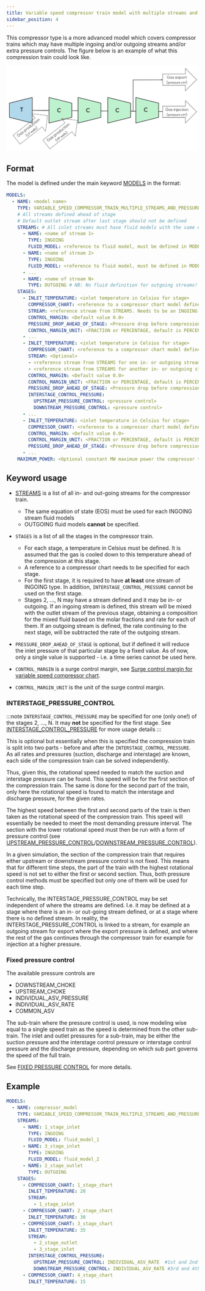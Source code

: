 ```yaml
---
title: Variable speed compressor train model with multiple streams and pressures
sidebar_position: 4
---
```


This compressor type is a more advanced model which covers compressor trains which may have multiple ingoing and/or outgoing streams and/or extra pressure controls. The figure below is an example of what this compression train could look like.

![Compressor train with multiple streams and pressures](process_compressor_train_multiple_streams.png)

## Format

The model is defined under the main keyword [MODELS](../../../../../references/keywords/MODELS) in the format:

~~~~~~~~yaml
MODELS:
  - NAME: <model name>
    TYPE: VARIABLE_SPEED_COMPRESSOR_TRAIN_MULTIPLE_STREAMS_AND_PRESSURES
    # All streams defined ahead of stage
    # Default outlet stream after last stage should not be defined
    STREAMS: # All inlet streams must have fluid models with the same eos model
      - NAME: <name of stream 1>
        TYPE: INGOING
        FLUID_MODEL: <reference to fluid model, must be defined in MODELS>
      - NAME: <name of stream 2>
        TYPE: INGOING
        FLUID_MODEL: <reference to fluid model, must be defined in MODELS>
      - ...
      - NAME: <name of stream N>
        TYPE: OUTGOING # NB: No fluid definition for outgoing streams!
    STAGES:
      - INLET_TEMPERATURE: <inlet temperature in Celsius for stage>
        COMPRESSOR_CHART: <reference to a compressor chart model defined in MODELS>
        STREAM: <reference stream from STREAMS. Needs to be an INGOING type stream.>
        CONTROL_MARGIN: <Default value 0.0>
        PRESSURE_DROP_AHEAD_OF_STAGE: <Pressure drop before compression stage [in bar]>
        CONTROL_MARGIN_UNIT: <FRACTION or PERCENTAGE, default is PERCENTAGE>
      - ...
      - INLET_TEMPERATURE: <inlet temperature in Celsius for stage>
        COMPRESSOR_CHART: <reference to a compressor chart model defined in MODELS>
        STREAM: <Optional>
        - <reference stream from STREAMS for one in- or outgoing stream. Optional>
        - <reference stream from STREAMS for another in- or outgoing stream. Optional>
        CONTROL_MARGIN: <Default value 0.0>
        CONTROL_MARGIN_UNIT: <FRACTION or PERCENTAGE, default is PERCENTAGE>
        PRESSURE_DROP_AHEAD_OF_STAGE: <Pressure drop before compression stage [in bar]>
        INTERSTAGE_CONTROL_PRESSURE:
          UPSTREAM_PRESSURE_CONTROL: <pressure control>
          DOWNSTREAM_PRESSURE_CONTROL: <pressure control>
      - ...
      - INLET_TEMPERATURE: <inlet temperature in Celsius for stage>
        COMPRESSOR_CHART: <reference to a compressor chart model defined in MODELS>
        CONTROL_MARGIN: <Default value 0.0>
        CONTROL_MARGIN_UNIT: <FRACTION or PERCENTAGE, default is PERCENTAGE>
        PRESSURE_DROP_AHEAD_OF_STAGE: <Pressure drop before compression stage [in bar]>
      - ...
    MAXIMUM_POWER: <Optional constant MW maximum power the compressor train can require>
~~~~~~~~

## Keyword usage

- [STREAMS](../../../../../references/keywords/STREAMS.md) is a list of all in- and out-going streams for the compressor train.
  - The same equation of state (EOS) must be used for each INGOING stream fluid models
  - OUTGOING fluid models **cannot** be specified.
  
- `STAGES` is a list of all the stages in the compressor train. 
  - For each stage, a temperature in Celsius must be defined. It
is assumed that the gas is cooled down to this temperature ahead of the compression at this stage. 
  - A reference to a
compressor chart needs to be specified for each stage.
  - For the first stage, it is required to have **at least** one stream of INGOING type. In addition, `INTERSTAGE_CONTROL_PRESSURE` cannot be used on the first stage.
  - Stages 2, ..., N may have a stream defined and it may be in- or outgoing. If an ingoing stream is defined, this stream
will be mixed with the outlet stream of the previous stage, obtaining a composition for the mixed fluid based on the
molar fractions and rate for each of them. If an outgoing stream is defined, the rate continuing to the next stage, will
be subtracted the rate of the outgoing stream.

- `PRESSURE_DROP_AHEAD_OF_STAGE` is optional, but if defined it will reduce the inlet pressure of that particular stage by a fixed value.
As of now, only a single value is supported - i.e. a time series cannot be used here.

- `CONTROL_MARGIN` is a surge control margin, see [Surge control margin for variable speed compressor chart](../compressor_charts/index.md).

- `CONTROL_MARGIN_UNIT` is the unit of the surge control margin.

### INTERSTAGE_PRESSURE_CONTROL

:::note
`INTERSTAGE_CONTROL_PRESSURE` may be specified for one (only one!) of the stages 2, ..., N. It may **not** be specified for the first stage. See [INTERSTAGE_CONTROL_PRESSURE](../../../../../references/keywords/INTERSTAGE_CONTROL_PRESSURE.md) for more usage details
:::

This is optional but essentially when this is specified the compression train is split into two parts - before and after the `INTERSTAGE_CONTROL_PRESSURE`. As all rates and pressures (suction, discharge and interstage) are known, each side of the compression train can be solved independently.

Thus, given this, the rotational speed needed to match the suction and interstage pressure can be found. This speed will be for the first section of the compression train. The same is done for the second part of the train, only here the rotational speed is found to match the interstage and discharge pressure, for the given rates.

The highest speed between the first and second parts of the train is then taken as the rotational speed of the compression train.
This speed will essentially be needed to meet the most demanding pressure interval.
The section with the lower rotational speed must then be run with a form of pressure control (see [UPSTREAM_PRESSURE_CONTROL](../../../../../references/keywords/UPSTREAM_PRESSURE_CONTROL.md)/[DOWNSTREAM_PRESSURE_CONTROL](../../../../../references/keywords/DOWNSTREAM_PRESSURE_CONTROL.md)).

In a given simulation, the section of the compression train that requires either upstream or downstream pressure control is not fixed. This means that for different time steps, the part of the train with the highest rotational speed is not set to either the first or second section. Thus, both pressure control methods must be specified but only one of them will be used for each time step.

Technically, the INTERSTAGE_PRESSURE_CONTROL may be set independent of where the streams are defined. I.e. it may be
defined at a stage where there is an in- or out-going stream defined, or at a stage where there is no defined stream.
In reality, the INTERSTAGE_PRESSURE_CONTROL is linked to a stream, for example an outgoing stream for export where the
export pressure is defined, and where the rest of the gas continues through the compressor train for example for
injection at a higher pressure.

### Fixed pressure control

The available pressure controls are
* DOWNSTREAM_CHOKE
* UPSTREAM_CHOKE
* INDIVIDUAL_ASV_PRESSURE
* INDIVIDUAL_ASV_RATE
* COMMON_ASV

The sub-train where the pressure control is used, is now modeling wise equal to a single speed train as the speed is
determined from the other sub-train. The inlet and outlet pressures for a sub-train, may be either the suction pressure
and the interstage control pressure or interstage control pressure and the discharge pressure, depending on which sub
part governs the speed of the full train.

See [FIXED PRESSURE CONTROL](../fixed_speed_pressure_control/index.md) for more details.

## Example

~~~~~~~~yaml
MODELS:
  - NAME: compressor_model
    TYPE: VARIABLE_SPEED_COMPRESSOR_TRAIN_MULTIPLE_STREAMS_AND_PRESSURES
    STREAMS: 
      - NAME: 1_stage_inlet
        TYPE: INGOING
        FLUID_MODEL: fluid_model_1
      - NAME: 3_stage_inlet
        TYPE: INGOING
        FLUID_MODEL: fluid_model_2
      - NAME: 2_stage_outlet
        TYPE: OUTGOING
    STAGES:
      - COMPRESSOR_CHART: 1_stage_chart
        INLET_TEMPERATURE: 20
        STREAM: 
          - 1_stage_inlet
      - COMPRESSOR_CHART: 2_stage_chart 
        INLET_TEMPERATURE: 30
      - COMPRESSOR_CHART: 3_stage_chart 
        INLET_TEMPERATURE: 35
        STREAM: 
          - 2_stage_outlet
          - 3_stage_inlet
        INTERSTAGE_CONTROL_PRESSURE:
          UPSTREAM_PRESSURE_CONTROL: INDIVIDUAL_ASV_RATE  #1st and 2nd stage
          DOWNSTREAM_PRESSURE_CONTROL: INDIVIDUAL_ASV_RATE #3rd and 4th stage
      - COMPRESSOR_CHART: 4_stage_chart 
        INLET_TEMPERATURE: 15
~~~~~~~~
